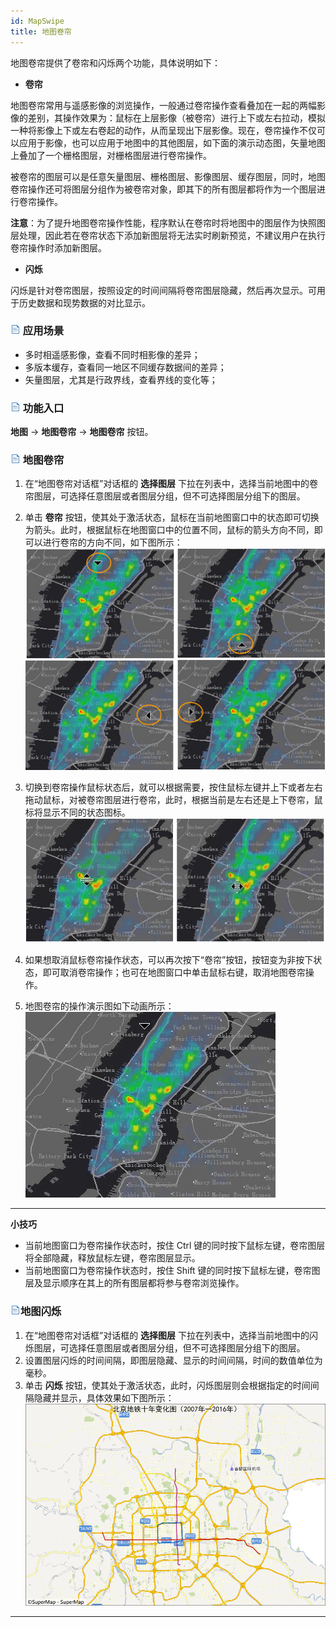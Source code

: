 ```yaml
---
id: MapSwipe
title: 地图卷帘
---
```

地图卷帘提供了卷帘和闪烁两个功能，具体说明如下：

  * **卷帘**

地图卷帘常用与遥感影像的浏览操作，一般通过卷帘操作查看叠加在一起的两幅影像的差别，其操作效果为：鼠标在上层影像（被卷帘）进行上下或左右拉动，模拟一种将影像上下或左右卷起的动作，从而呈现出下层影像。现在，卷帘操作不仅可以应用于影像，也可以应用于地图中的其他图层，如下面的演示动态图，矢量地图上叠加了一个栅格图层，对栅格图层进行卷帘操作。

被卷帘的图层可以是任意矢量图层、栅格图层、影像图层、缓存图层，同时，地图卷帘操作还可将图层分组作为被卷帘对象，即其下的所有图层都将作为一个图层进行卷帘操作。

**注意**：为了提升地图卷帘操作性能，程序默认在卷帘时将地图中的图层作为快照图层处理，因此若在卷帘状态下添加新图层将无法实时刷新预览，不建议用户在执行卷帘操作时添加新图层。

  * **闪烁**

闪烁是针对卷帘图层，按照设定的时间间隔将卷帘图层隐藏，然后再次显示。可用于历史数据和现势数据的对比显示。

### ![](../../img/read.gif) 应用场景

  * 多时相遥感影像，查看不同时相影像的差异；
  * 多版本缓存，查看同一地区不同缓存数据间的差异；
  * 矢量图层，尤其是行政界线，查看界线的变化等；

### ![](../../img/read.gif) 功能入口

**地图** -> **地图卷帘** -> **地图卷帘** 按钮。

### ![](../../img/read.gif) 地图卷帘

  1. 在“地图卷帘对话框”对话框的 **选择图层** 下拉在列表中，选择当前地图中的卷帘图层，可选择任意图层或者图层分组，但不可选择图层分组下的图层。
  2. 单击 **卷帘** 按钮，使其处于激活状态，鼠标在当前地图窗口中的状态即可切换为箭头。此时，根据鼠标在地图窗口中的位置不同，鼠标的箭头方向不同，即可以进行卷帘的方向不同，如下图所示：
![](img/MapSwipeDirection1.png)  


  3. 切换到卷帘操作鼠标状态后，就可以根据需要，按住鼠标左键并上下或者左右拖动鼠标，对被卷帘图层进行卷帘，此时，根据当前是左右还是上下卷帘，鼠标将显示不同的状态图标。
![](img/MapSwipeDirection2.png)  
  
  4. 如果想取消鼠标卷帘操作状态，可以再次按下“卷帘”按钮，按钮变为非按下状态，即可取消卷帘操作；也可在地图窗口中单击鼠标右键，取消地图卷帘操作。
  5. 地图卷帘的操作演示图如下动画所示：
![](img/MapSwipe.gif)  
---  
  
**小技巧**

  * 当前地图窗口为卷帘操作状态时，按住 Ctrl 键的同时按下鼠标左键，卷帘图层将全部隐藏，释放鼠标左键，卷帘图层显示。
  * 当前地图窗口为卷帘操作状态时，按住 Shift 键的同时按下鼠标左键，卷帘图层及显示顺序在其上的所有图层都将参与卷帘浏览操作。

### ![](../../img/read.gif)地图闪烁

  1. 在“地图卷帘对话框”对话框的 **选择图层** 下拉在列表中，选择当前地图中的闪烁图层，可选择任意图层或者图层分组，但不可选择图层分组下的图层。
  2. 设置图层闪烁的时间间隔，即图层隐藏、显示的时间间隔，时间的数值单位为毫秒。
  3. 单击 **闪烁** 按钮，使其处于激活状态，此时，闪烁图层则会根据指定的时间间隔隐藏并显示，具体效果如下图所示：
![](img/Blink.gif)  
---  



